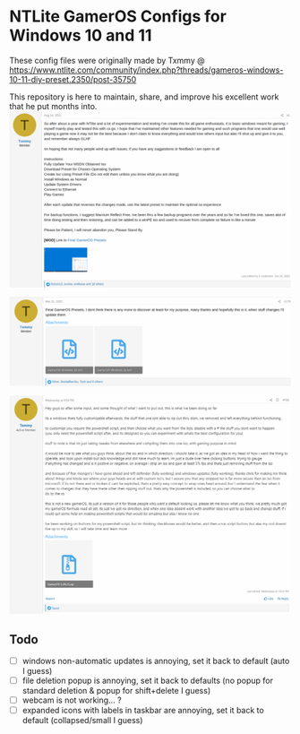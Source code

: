 # NTLite GamerOS Configs for Windows 10 and 11

These config files were originally made by Txmmy @ <https://www.ntlite.com/community/index.php?threads/gameros-windows-10-11-diy-preset.2350/post-35750>

This repository is here to maintain, share, and improve his excellent work that he put months into.
![1stimage](./images/ntlite-customizationintro.png)

![2ndimage](./images/ntlite-finalcustom.png)

![3ndimage](./images/ntlite-latest.png)

## Todo

- [ ] windows non-automatic updates is annoying, set it back to default (auto I guess)
- [ ] file deletion popup is annoying, set it back to defaults (no popup for standard deletion & popup for shift+delete I guess)
- [ ] webcam is not working... ?
- [ ] expanded icons with labels in taskbar are annoying, set it back to default (collapsed/small I guess)
